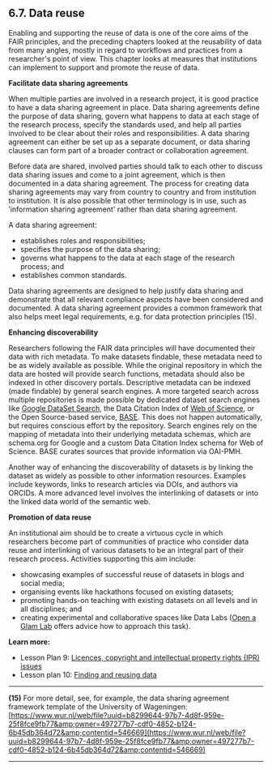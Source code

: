 ## 6.7. Data reuse

Enabling and supporting the reuse of data is one of the core aims of the FAIR principles, and the preceding chapters looked at the reusability of data from many angles, mostly in regard to workflows and practices from a researcher&#39;s point of view. This chapter looks at measures that institutions can implement to support and promote the reuse of data.

**Facilitate data sharing agreements**

When multiple parties are involved in a research project, it is good practice to have a data sharing agreement in place. Data sharing agreements define the purpose of data sharing, govern what happens to data at each stage of the research process, specify the standards used, and help all parties involved to be clear about their roles and responsibilities. A data sharing agreement can either be set up as a separate document, or data sharing clauses can form part of a broader contract or collaboration agreement.

Before data are shared, involved parties should talk to each other to discuss data sharing issues and come to a joint agreement, which is then documented in a data sharing agreement. The process for creating data sharing agreements may vary from country to country and from institution to institution. It is also possible that other terminology is in use, such as ‛information sharing agreement&#39; rather than data sharing agreement.

A data sharing agreement:

- establishes roles and responsibilities;
- specifies the purpose of the data sharing;
- governs what happens to the data at each stage of the research process; and
- establishes common standards.

Data sharing agreements are designed to help justify data sharing and demonstrate that all relevant compliance aspects have been considered and documented. A data sharing agreement provides a common framework that also helps meet legal requirements, e.g. for data protection principles (15).

**Enhancing discoverability**

Researchers following the FAIR data principles will have documented their data with rich metadata. To make datasets findable, these metadata need to be as widely available as possible. While the original repository in which the data are hosted will provide search functions, metadata should also be indexed in other discovery portals. Descriptive metadata can be indexed (made findable) by general search engines. A more targeted search across multiple repositories is made possible by dedicated dataset search engines like [Google DataSet Search](https://datasetsearch.research.google.com/), the Data Citation Index of [Web of Science](http://www.webofscience.com/), or the Open Source-based service, [BASE](https://www.base-search.net/). This does not happen automatically, but requires conscious effort by the repository. Search engines rely on the mapping of metadata into their underlying metadata schemas, which are schema.org for Google and a custom Data Citation Index schema for Web of Science. BASE curates sources that provide information via OAI-PMH.

Another way of enhancing the discoverability of datasets is by linking the dataset as widely as possible to other information resources. Examples include keywords, links to research articles via DOIs, and authors via ORCIDs. A more advanced level involves the interlinking of datasets or into the linked data world of the semantic web.

**Promotion of data reuse**

An institutional aim should be to create a virtuous cycle in which researchers become part of communities of practice who consider data reuse and interlinking of various datasets to be an integral part of their research process. Activities supporting this aim include:

- showcasing examples of successful reuse of datasets in blogs and social media;
- organising events like hackathons focused on existing datasets;
- promoting hands-on teaching with existing datasets on all levels and in all disciplines; and
- creating experimental and collaborative spaces like Data Labs ([Open a Glam Lab](https://glamlabs.pubpub.org/) offers advice how to approach this task).

**Learn more:**

- Lesson Plan 9: [Licences, copyright and intellectual property rights (IPR) issues](../5FAIRlessonPlans/9LessonPlan.md)
- Lesson plan 10: [Finding and reusing data](../5FAIRlessonPlans/10LessonPlan.md)

---

**(15)** For more detail, see, for example, the data sharing agreement framework template of the University of Wageningen: [https://www.wur.nl/web/file?uuid=b8299644-97b7-4d8f-959e-25f8fce9fb77&amp;owner=497277b7-cdf0-4852-b124-6b45db364d72&amp;contentid=546669](https://www.wur.nl/web/file?uuid=b8299644-97b7-4d8f-959e-25f8fce9fb77&amp;owner=497277b7-cdf0-4852-b124-6b45db364d72&amp;contentid=546669)

---

